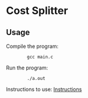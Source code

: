 # Cost Splitter

## Usage
Compile the program:
        
            gcc main.c
Run the program:
        
            ./a.out
            
Instructions to use:
[Instructions](Instructions)

